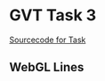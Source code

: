 # GVT Task 3
[Sourcecode for Task](https://raw.githubusercontent.com/hendrikp/scratchpad/gh-pages/gvt/gvt3.md)

## WebGL Lines
<canvas id="wgl" width="512" height="512"></canvas>

<script id="wgl_vertex" type="nojs">
attribute vec4 pos;
void main()
{
  gl_Position = pos;
}
</script>

<script id="wgl_fragment" type="nojs">
void main()
{
  gl_FragColor = vec4(0, 0, 0, 1); // black
  //gl_FragColor = vec4(0.22, 1, 0.07, 1); // neon
}
</script>

<script>
// resize helper from https://webgl2fundamentals.org/webgl/resources/webgl-utils.js
function resizeCanvasToDisplaySize(canvas, multiplier) {
  multiplier = multiplier || 1;
  const width  = canvas.clientWidth  * multiplier | 0;
  const height = canvas.clientHeight * multiplier | 0;
  if (canvas.width !== width ||  canvas.height !== height) {
      canvas.width  = width;
      canvas.height = height;
      return true;
  }
  return false;
}
  
// Compile shader
var _shaders = [];
function getShader(gl, type, id)
{
  var source = document.getElementById(id).text;
  var shader = gl.createShader(type);
  gl.shaderSource(shader, source);
  gl.compileShader(shader);

  if (!gl.getShaderParameter(shader, gl.COMPILE_STATUS))
  {
    console.log(gl.getShaderInfoLog(shader));
  }
  else
  {
    _shaders.push(shader);
    return shader;
  }
}

// link program
function initProgram(gl)
{
  var program = gl.createProgram();
  
  _shaders.forEach(element => gl.attachShader(program, element));
  
  gl.linkProgram(program);

  if (!gl.getProgramParameter(program, gl.LINK_STATUS))
  {
    console.log(gl.getProgramInfoLog(program));
  }
  else
  {
    return program;
  }
}

// color conversion for gradient (based on: https://axonflux.com/handy-rgb-to-hsl-and-rgb-to-hsv-color-model-c)
function hsv2rgb(h, s, v) {
    var r, g, b, i, f, p, q, t;

    i = Math.floor(h * 6);
    f = h * 6 - i;
    p = v * (1 - s);
    q = v * (1 - f * s);
    t = v * (1 - (1 - f) * s);
    switch (i % 6) {
        case 0: r = v, g = t, b = p; break;
        case 1: r = q, g = v, b = p; break;
        case 2: r = p, g = v, b = t; break;
        case 3: r = p, g = q, b = v; break;
        case 4: r = t, g = p, b = v; break;
        case 5: r = v, g = p, b = q; break;
    }
    return [r, g, b];
}

// generate data
function generateSpiral()
{
  var positions = [];
  var indices = [];
  var colors = [];
  
  // generate data (spiral)
  var a = 0.003; // space offset
  var b = 0.03; // space angle per rotation factor
  var angleScale = 0.1; // angle scale per point
  var rotations = 5; // 5 rotations
  var pi2 = 2 * Math.PI;
  
  var pointsPerRotation = Math.ceil( pi2 / angleScale );
  var pointsTotal = Math.ceil( rotations * pointsPerRotation );
  var origins = pointsTotal - pointsPerRotation; // one less rotation
  
  for (var i = 0; i <= pointsTotal; ++i)
  {
    var angle = i * angleScale;
    var rotation = angle / pi2;
    
    var radius = a + b * rotation * rotation;
    positions.push( radius * Math.cos(angle), radius * Math.sin(angle) );
    
    var gradientHue = i / pointsTotal;
    
    // hsv based gradient
    var c = hsv2rgb(gradientHue, 0.5, 0.5);
    colors.push(c[0], c[1], c[2]);
    
    // still generate triangles?
    if (i < origins)
    {
      if (i % 1 == 0) // even (two point this rotation)
      {
        indices.push( i, i+pointsPerRotation, i+1);
      }
      else // odd (one points this rotation)
      {
        indices.push( i, i+pointsPerRotation-1, i+pointsPerRotation);
      }
    }
  }
  
  return { v: positions, i: indices, c: colors };
}

// init context
function initContext(id)
{
  var _canvas = document.getElementById(id);
  var gl = _canvas.getContext("webgl", {antialias: true});
  
  if (gl)
  {
    var vs = getShader(gl, gl.VERTEX_SHADER, "wgl_vertex");
    var fs = getShader(gl, gl.FRAGMENT_SHADER, "wgl_fragment");
    
    var program = initProgram(gl);
    
    // prepare canvas
    gl.useProgram(program);
    gl.clearColor(1, 1, 1, 1); // white
    gl.clear(gl.COLOR_BUFFER_BIT);
    resizeCanvasToDisplaySize(gl.canvas);
    gl.viewport(0, 0, gl.canvas.width, gl.canvas.height);
  
    // prepare pos attribute of vertex shader (2D vertex positions)
    var posAttribute = gl.getAttribLocation(program, "pos");

    // prepare data
    var positionBuffer = gl.createBuffer();
    gl.bindBuffer(gl.ARRAY_BUFFER, positionBuffer);
    
    // start
    var shape = generateSpiral();

    // store data
    gl.bufferData(gl.ARRAY_BUFFER, new Float32Array(shape.v), gl.STATIC_DRAW);

    // method to draw
    function performTask()
    {
      gl.bindBuffer(gl.ARRAY_BUFFER, positionBuffer);
      gl.enableVertexAttribArray(posAttribute);
      gl.vertexAttribPointer(posAttribute, 2, gl.FLOAT, false, 0, 0);
      gl.drawArrays(gl.LINE_STRIP, 0, shape.v.length / 2);
    }
    
    return { performTask: performTask };
  }
}

initContext("wgl").performTask();
</script>
